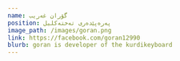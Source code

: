 ```yaml
---
name: گۆران غەریب
position: پەرەپێدەری تەختەکلیل
image_path: /images/goran.png
link: https://facebook.com/goran12990
blurb: goran is developer of the kurdikeyboard
---
```

